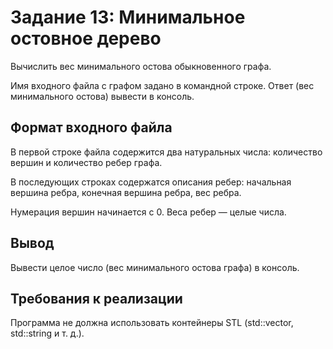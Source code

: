 # Задание 13: Минимальное остовное дерево
Вычислить вес минимального остова обыкновенного графа.

Имя входного файла с графом задано в командной строке. Ответ (вес минимального остова) вывести в консоль.

## Формат входного файла
В первой строке файла содержится два натуральных числа: количество вершин и количество ребер графа.

В последующих строках содержатся описания ребер: начальная вершина ребра, конечная вершина ребра, вес ребра.

Нумерация вершин начинается с 0. Веса ребер — целые числа.

## Вывод
Вывести целое число (вес минимального остова графа) в консоль.

## Требования к реализации
Программа не должна использовать контейнеры STL (std::vector, std::string и т. д.). 
